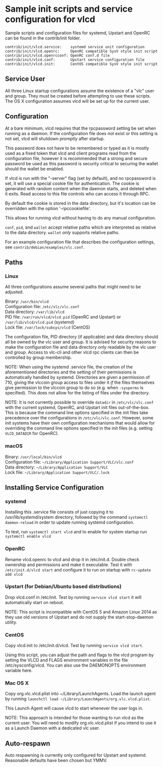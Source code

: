 Sample init scripts and service configuration for vlcd
==========================================================

Sample scripts and configuration files for systemd, Upstart and OpenRC
can be found in the contrib/init folder.

    contrib/init/vlcd.service:    systemd service unit configuration
    contrib/init/vlcd.openrc:     OpenRC compatible SysV style init script
    contrib/init/vlcd.openrcconf: OpenRC conf.d file
    contrib/init/vlcd.conf:       Upstart service configuration file
    contrib/init/vlcd.init:       CentOS compatible SysV style init script

Service User
---------------------------------

All three Linux startup configurations assume the existence of a "vlc" user
and group.  They must be created before attempting to use these scripts.
The OS X configuration assumes vlcd will be set up for the current user.

Configuration
---------------------------------

At a bare minimum, vlcd requires that the rpcpassword setting be set
when running as a daemon.  If the configuration file does not exist or this
setting is not set, vlcd will shutdown promptly after startup.

This password does not have to be remembered or typed as it is mostly used
as a fixed token that vlcd and client programs read from the configuration
file, however it is recommended that a strong and secure password be used
as this password is security critical to securing the wallet should the
wallet be enabled.

If vlcd is run with the "-server" flag (set by default), and no rpcpassword is set,
it will use a special cookie file for authentication. The cookie is generated with random
content when the daemon starts, and deleted when it exits. Read access to this file
controls who can access it through RPC.

By default the cookie is stored in the data directory, but it's location can be overridden
with the option '-rpccookiefile'.

This allows for running vlcd without having to do any manual configuration.

`conf`, `pid`, and `wallet` accept relative paths which are interpreted as
relative to the data directory. `wallet` *only* supports relative paths.

For an example configuration file that describes the configuration settings,
see `contrib/debian/examples/vlc.conf`.

Paths
---------------------------------

### Linux

All three configurations assume several paths that might need to be adjusted.

Binary:              `/usr/bin/vlcd`  
Configuration file:  `/etc/vlc/vlc.conf`  
Data directory:      `/var/lib/vlcd`  
PID file:            `/var/run/vlcd/vlcd.pid` (OpenRC and Upstart) or `/var/lib/vlcd/vlcd.pid` (systemd)  
Lock file:           `/var/lock/subsys/vlcd` (CentOS)  

The configuration file, PID directory (if applicable) and data directory
should all be owned by the vlc user and group.  It is advised for security
reasons to make the configuration file and data directory only readable by the
vlc user and group.  Access to vlc-cli and other vlcd rpc clients
can then be controlled by group membership.

NOTE: When using the systemd .service file, the creation of the aforementioned
directories and the setting of their permissions is automatically handled by
systemd. Directories are given a permission of 710, giving the vlccoin group
access to files under it _if_ the files themselves give permission to the
vlccoin group to do so (e.g. when `-sysperms` is specified). This does not allow
for the listing of files under the directory.

NOTE: It is not currently possible to override `datadir` in
`/etc/vlc/vlc.conf` with the current systemd, OpenRC, and Upstart init
files out-of-the-box. This is because the command line options specified in the
init files take precedence over the configurations in
`/etc/vlc/vlc.conf`. However, some init systems have their own
configuration mechanisms that would allow for overriding the command line
options specified in the init files (e.g. setting `VLCD_DATADIR` for
OpenRC).

### macOS

Binary:              `/usr/local/bin/vlcd`  
Configuration file:  `~/Library/Application Support/VLC/vlc.conf`  
Data directory:      `~/Library/Application Support/VLC`  
Lock file:           `~/Library/Application Support/VLC/.lock`  

Installing Service Configuration
-----------------------------------

### systemd

Installing this .service file consists of just copying it to
/usr/lib/systemd/system directory, followed by the command
`systemctl daemon-reload` in order to update running systemd configuration.

To test, run `systemctl start vlcd` and to enable for system startup run
`systemctl enable vlcd`

### OpenRC

Rename vlcd.openrc to vlcd and drop it in /etc/init.d.  Double
check ownership and permissions and make it executable.  Test it with
`/etc/init.d/vlcd start` and configure it to run on startup with
`rc-update add vlcd`

### Upstart (for Debian/Ubuntu based distributions)

Drop vlcd.conf in /etc/init.  Test by running `service vlcd start`
it will automatically start on reboot.

NOTE: This script is incompatible with CentOS 5 and Amazon Linux 2014 as they
use old versions of Upstart and do not supply the start-stop-daemon utility.

### CentOS

Copy vlcd.init to /etc/init.d/vlcd. Test by running `service vlcd start`.

Using this script, you can adjust the path and flags to the vlcd program by
setting the VLCD and FLAGS environment variables in the file
/etc/sysconfig/vlcd. You can also use the DAEMONOPTS environment variable here.

### Mac OS X

Copy org.vlc.vlcd.plist into ~/Library/LaunchAgents. Load the launch agent by
running `launchctl load ~/Library/LaunchAgents/org.vlc.vlcd.plist`.

This Launch Agent will cause vlcd to start whenever the user logs in.

NOTE: This approach is intended for those wanting to run vlcd as the current user.
You will need to modify org.vlc.vlcd.plist if you intend to use it as a
Launch Daemon with a dedicated vlc user.

Auto-respawn
-----------------------------------

Auto respawning is currently only configured for Upstart and systemd.
Reasonable defaults have been chosen but YMMV.
